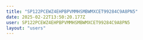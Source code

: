 ```yaml
---
title: "SP122PCEWZ4EHPBPVMMHSMBWMXCET99284C9A8PN5"
date: 2025-02-22T13:50:20.177Z
user: SP122PCEWZ4EHPBPVMMHSMBWMXCET99284C9A8PN5
layout: "users"
---
```

    